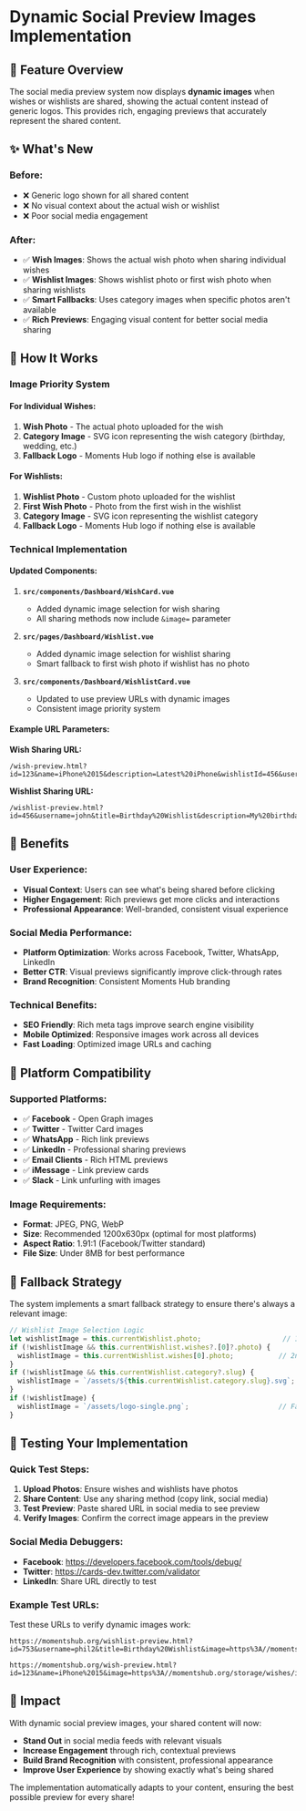 # Dynamic Social Preview Images Implementation

## 🎯 **Feature Overview**

The social media preview system now displays **dynamic images** when wishes or wishlists are shared, showing the actual content instead of generic logos. This provides rich, engaging previews that accurately represent the shared content.

## ✨ **What's New**

### **Before:**
- ❌ Generic logo shown for all shared content
- ❌ No visual context about the actual wish or wishlist
- ❌ Poor social media engagement

### **After:**
- ✅ **Wish Images**: Shows the actual wish photo when sharing individual wishes
- ✅ **Wishlist Images**: Shows wishlist photo or first wish photo when sharing wishlists
- ✅ **Smart Fallbacks**: Uses category images when specific photos aren't available
- ✅ **Rich Previews**: Engaging visual content for better social media sharing

## 🔧 **How It Works**

### **Image Priority System**

#### **For Individual Wishes:**
1. **Wish Photo** - The actual photo uploaded for the wish
2. **Category Image** - SVG icon representing the wish category (birthday, wedding, etc.)
3. **Fallback Logo** - Moments Hub logo if nothing else is available

#### **For Wishlists:**
1. **Wishlist Photo** - Custom photo uploaded for the wishlist
2. **First Wish Photo** - Photo from the first wish in the wishlist
3. **Category Image** - SVG icon representing the wishlist category
4. **Fallback Logo** - Moments Hub logo if nothing else is available

### **Technical Implementation**

#### **Updated Components:**

1. **`src/components/Dashboard/WishCard.vue`**
   - Added dynamic image selection for wish sharing
   - All sharing methods now include `&image=` parameter

2. **`src/pages/Dashboard/Wishlist.vue`**
   - Added dynamic image selection for wishlist sharing
   - Smart fallback to first wish photo if wishlist has no photo

3. **`src/components/Dashboard/WishlistCard.vue`**
   - Updated to use preview URLs with dynamic images
   - Consistent image priority system

#### **Example URL Parameters:**

**Wish Sharing URL:**
```
/wish-preview.html?id=123&name=iPhone%2015&description=Latest%20iPhone&wishlistId=456&username=john&image=https%3A//momentshub.org/storage/wishes/iphone.jpg
```

**Wishlist Sharing URL:**
```
/wishlist-preview.html?id=456&username=john&title=Birthday%20Wishlist&description=My%20birthday%20wishes&image=https%3A//momentshub.org/storage/wishlists/birthday.jpg
```

## 🚀 **Benefits**

### **User Experience:**
- **Visual Context**: Users can see what's being shared before clicking
- **Higher Engagement**: Rich previews get more clicks and interactions
- **Professional Appearance**: Well-branded, consistent visual experience

### **Social Media Performance:**
- **Platform Optimization**: Works across Facebook, Twitter, WhatsApp, LinkedIn
- **Better CTR**: Visual previews significantly improve click-through rates
- **Brand Recognition**: Consistent Moments Hub branding

### **Technical Benefits:**
- **SEO Friendly**: Rich meta tags improve search engine visibility
- **Mobile Optimized**: Responsive images work across all devices
- **Fast Loading**: Optimized image URLs and caching

## 📱 **Platform Compatibility**

### **Supported Platforms:**
- ✅ **Facebook** - Open Graph images
- ✅ **Twitter** - Twitter Card images  
- ✅ **WhatsApp** - Rich link previews
- ✅ **LinkedIn** - Professional sharing previews
- ✅ **Email Clients** - Rich HTML previews
- ✅ **iMessage** - Link preview cards
- ✅ **Slack** - Link unfurling with images

### **Image Requirements:**
- **Format**: JPEG, PNG, WebP
- **Size**: Recommended 1200x630px (optimal for most platforms)
- **Aspect Ratio**: 1.91:1 (Facebook/Twitter standard)
- **File Size**: Under 8MB for best performance

## 🔄 **Fallback Strategy**

The system implements a smart fallback strategy to ensure there's always a relevant image:

```javascript
// Wishlist Image Selection Logic
let wishlistImage = this.currentWishlist.photo;                    // 1st choice
if (!wishlistImage && this.currentWishlist.wishes?.[0]?.photo) {
  wishlistImage = this.currentWishlist.wishes[0].photo;           // 2nd choice
}
if (!wishlistImage && this.currentWishlist.category?.slug) {
  wishlistImage = `/assets/${this.currentWishlist.category.slug}.svg`; // 3rd choice
}
if (!wishlistImage) {
  wishlistImage = `/assets/logo-single.png`;                      // Fallback
}
```

## 🧪 **Testing Your Implementation**

### **Quick Test Steps:**

1. **Upload Photos**: Ensure wishes and wishlists have photos
2. **Share Content**: Use any sharing method (copy link, social media)
3. **Test Preview**: Paste shared URL in social media to see preview
4. **Verify Images**: Confirm the correct image appears in the preview

### **Social Media Debuggers:**

- **Facebook**: https://developers.facebook.com/tools/debug/
- **Twitter**: https://cards-dev.twitter.com/validator
- **LinkedIn**: Share URL directly to test

### **Example Test URLs:**

Test these URLs to verify dynamic images work:

```
https://momentshub.org/wishlist-preview.html?id=753&username=phil2&title=Birthday%20Wishlist&image=https%3A//momentshub.org/storage/wishlists/birthday.jpg

https://momentshub.org/wish-preview.html?id=123&name=iPhone%2015&image=https%3A//momentshub.org/storage/wishes/iphone.jpg&wishlistId=753&username=phil2
```

## 🎉 **Impact**

With dynamic social preview images, your shared content will now:

- **Stand Out** in social media feeds with relevant visuals
- **Increase Engagement** through rich, contextual previews  
- **Build Brand Recognition** with consistent, professional appearance
- **Improve User Experience** by showing exactly what's being shared

The implementation automatically adapts to your content, ensuring the best possible preview for every share!
